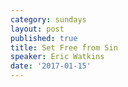 ```yaml
---
category: sundays
layout: post
published: true
title: Set Free from Sin
speaker: Eric Watkins
date: '2017-01-15'
---
```


